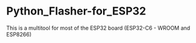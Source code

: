 # Python_Flasher-for_ESP32
This is a multitool for most of the ESP32 board (ESP32-C6 - WROOM and ESP8266)

